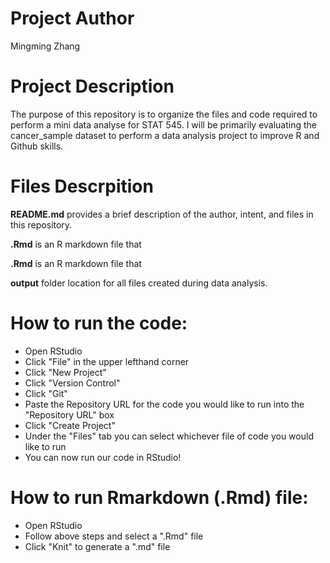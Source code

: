 # Project Author  
Mingming Zhang

# Project Description  
The purpose of this repository is to organize the files and code required to perform a mini data analyse for STAT 545. I will be primarily evaluating the cancer_sample dataset to perform a data analysis project to improve R and Github skills.

# Files Descrpition  
__README.md__ provides a brief description of the author, intent, and files in this repository.  

__.Rmd__ is an R markdown file that 

__.Rmd__ is an R markdown file that 

__output__ folder location for all files created during data analysis.

# How to run the code:  
* Open RStudio  
* Click "File" in the upper lefthand corner  
* Click "New Project"  
* Click "Version Control"  
* Click "Git"  
* Paste the Repository URL for the code you would like to run into the "Repository URL" box  
* Click "Create Project"  
* Under the "Files" tab you can select whichever file of code you would like to run    
* You can now run our code in RStudio!  

# How to run Rmarkdown (.Rmd) file:
* Open RStudio
* Follow above steps and select a ".Rmd" file
* Click "Knit" to generate a ".md" file

